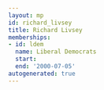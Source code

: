 ```yaml
---
layout: mp
id: richard_livsey
title: Richard Livsey
memberships:
- id: ldem
  name: Liberal Democrats
  start: 
  end: '2000-07-05'
autogenerated: true
---
```


